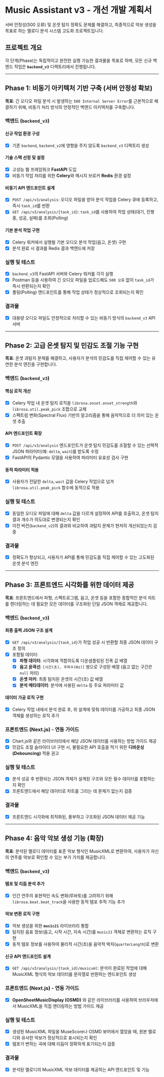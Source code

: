 # Music Assistant v3 - 개선 개발 계획서

서버 안정성(500 오류) 및 온셋 탐지 정확도 문제를 해결하고, 최종적으로 악보 생성을 목표로 하는 멜로디 분석 시스템 고도화 프로젝트입니다.

## 프로젝트 개요

각 단계(Phase)는 독립적이고 완전한 실행 가능한 결과물을 목표로 하며, 모든 신규 백엔드 작업은 **`backend_v3`** 디렉토리에서 진행됩니다.

---

## Phase 1: 비동기 아키텍처 기반 구축 (서버 안정성 확보)

**목표**: 긴 오디오 파일 분석 시 발생하는 `500 Internal Server Error`를 근본적으로 해결하기 위해, 비동기 처리 방식의 안정적인 백엔드 아키텍처를 구축합니다.

### 백엔드 (`backend_v3`)

#### 신규 작업 환경 구성

- [x] 기존 `backend`, `backend_v2`에 영향을 주지 않도록 `backend_v3` 디렉토리 생성

#### 기술 스택 선정 및 설정

- [x] 고성능 웹 프레임워크 **FastAPI** 도입
- [x] 비동기 작업 처리를 위한 **Celery**와 메시지 브로커 **Redis** 환경 설정

#### 비동기 API 엔드포인트 설계

- [x] `POST /api/v3/analysis`: 오디오 파일을 받아 분석 작업을 Celery 큐에 등록하고, 즉시 `task_id`를 반환
- [x] `GET /api/v3/analysis/{task_id}`: `task_id`를 사용하여 작업 상태(대기, 진행 중, 성공, 실패)를 조회(Polling)

#### 기본 분석 작업 구현

- [x] Celery 워커에서 실행될 기본 오디오 분석 작업(음고, 온셋) 구현
- [x] 분석 완료 시 결과를 Redis 결과 백엔드에 저장

### 실행 및 테스트

- [x] `backend_v3`의 FastAPI 서버와 Celery 워커를 각각 실행
- [x] Postman 등을 사용하여 긴 오디오 파일을 업로드해도 `500 오류` 없이 `task_id`가 즉시 반환되는지 확인
- [x] 폴링(Polling) 엔드포인트를 통해 작업 상태가 정상적으로 조회되는지 확인

### 결과물

- [x] 대용량 오디오 파일도 안정적으로 처리할 수 있는 비동기 방식의 `backend_v3` API 서버

---

## Phase 2: 고급 온셋 탐지 및 민감도 조절 기능 구현

**목표**: 온셋 과탐지 문제를 해결하고, 사용자가 분석의 민감도를 직접 제어할 수 있는 유연한 분석 엔진을 구현합니다.

### 백엔드 (`backend_v3`)

#### 핵심 로직 개선

- [x] Celery 작업 내 온셋 탐지 로직을 `librosa.onset.onset_strength`와 `librosa.util.peak_pick` 조합으로 교체
- [x] 스펙트럼 변화(Spectral Flux) 기반의 알고리즘을 통해 음악적으로 더 의미 있는 온셋 추출

#### API 엔드포인트 확장

- [x] `POST /api/v3/analysis` 엔드포인트가 온셋 탐지 민감도를 조절할 수 있는 선택적 JSON 파라미터(예: `delta`, `wait`)를 받도록 수정
- [x] FastAPI의 Pydantic 모델을 사용하여 파라미터 유효성 검사 구현

#### 동적 파라미터 적용

- [x] 사용자가 전달한 `delta`, `wait` 값을 Celery 작업으로 넘겨 `librosa.util.peak_pick` 함수에 동적으로 적용

### 실행 및 테스트

- [x] 동일한 오디오 파일에 대해 `delta` 값을 다르게 설정하여 API를 호출하고, 온셋 탐지 결과 개수가 의도대로 변경되는지 확인
- [x] 이전 버전(`backend_v2`)의 결과와 비교하여 과탐지 문제가 현저히 개선되었는지 검증

### 결과물

- [x] 정확도가 향상되고, 사용자가 API를 통해 민감도를 직접 제어할 수 있는 고도화된 온셋 분석 엔진

---

## Phase 3: 프론트엔드 시각화를 위한 데이터 제공

**목표**: 프론트엔드에서 파형, 스펙트로그램, 음고, 온셋 등을 포함한 종합적인 분석 차트를 렌더링하는 데 필요한 모든 데이터를 구조화된 단일 JSON 객체로 제공합니다.

### 백엔드 (`backend_v3`)

#### 최종 출력 JSON 구조 설계

- [x] `GET /api/v3/analysis/{task_id}`가 작업 성공 시 반환할 최종 JSON 데이터 구조 정의
- [x] 포함될 데이터:
  - [x] **파형 데이터**: 시각화에 적합하도록 다운샘플링된 진폭 값 배열
  - [x] **음고 윤곽선**: `[시간(초), 주파수(Hz)]` 쌍으로 구성된 배열 (음고 없는 구간은 `null` 처리)
  - [x] **온셋 마커**: 최종 탐지된 온셋의 시간(초) 값 배열
  - [x] **분석 메타데이터**: 분석에 사용된 `delta` 등 주요 파라미터 값

#### 데이터 가공 로직 구현

- [x] Celery 작업 내에서 분석 완료 후, 위 설계에 맞춰 데이터를 가공하고 최종 JSON 객체를 생성하는 로직 추가

### 프론트엔드 (Next.js) - 연동 가이드

- [x] Chart.js와 같은 라이브러리에서 해당 JSON 데이터를 사용하는 방법 가이드 제공
- [x] 민감도 조절 슬라이더 UI 구현 시, 불필요한 API 호출을 막기 위한 **디바운싱(Debouncing)** 적용 권고

### 실행 및 테스트

- [x] 분석 성공 후 반환되는 JSON 객체가 설계된 구조와 모든 필수 데이터를 포함하는지 확인
- [x] 프론트엔드에서 해당 데이터로 차트를 그리는 데 문제가 없는지 검증

### 결과물

- [x] 프론트엔드 시각화에 최적화된, 풍부하고 구조화된 JSON 데이터 제공 기능

---

## Phase 4: 음악 악보 생성 기능 (확장)

**목표**: 분석된 멜로디 데이터를 표준 악보 형식인 MusicXML로 변환하여, 사용자가 자신의 연주를 악보로 확인할 수 있는 부가 가치를 제공합니다.

### 백엔드 (`backend_v3`)

#### 템포 및 리듬 분석 추가

- [x] 인간 연주의 표현적인 속도 변화(루바토)를 고려하기 위해 `librosa.beat.beat_track`을 사용한 동적 템포 추적 기능 추가

#### 악보 변환 로직 구현

- [x] 악보 생성을 위한 **`music21`** 라이브러리 통합
- [x] 탐지된 음표 정보(음고, 시작 시간, 지속 시간)를 `music21` 객체로 변환하는 로직 구현
- [x] 동적 템포 정보를 사용하여 물리적 시간(초)을 음악적 박자(`quarterLength`)로 변환

#### 신규 API 엔드포인트 설계

- [x] `GET /api/v3/analysis/{task_id}/musicxml`: 분석이 완료된 작업에 대해 MusicXML 형식의 악보 데이터를 문자열로 반환하는 엔드포인트 생성

### 프론트엔드 (Next.js) - 연동 가이드

- [x] **OpenSheetMusicDisplay (OSMD)** 와 같은 라이브러리를 사용하여 브라우저에서 MusicXML을 직접 렌더링하는 방법 가이드 제공

### 실행 및 테스트

- [x] 생성된 MusicXML 파일을 MuseScore나 OSMD 뷰어에서 열었을 때, 원본 멜로디와 유사한 악보가 정상적으로 표시되는지 확인
- [x] 템포가 변하는 곡에 대해 리듬이 정확하게 표기되는지 검증

### 결과물

- [x] 분석된 멜로디의 MusicXML 악보 데이터를 제공하는 API 엔드포인트 및 기능
